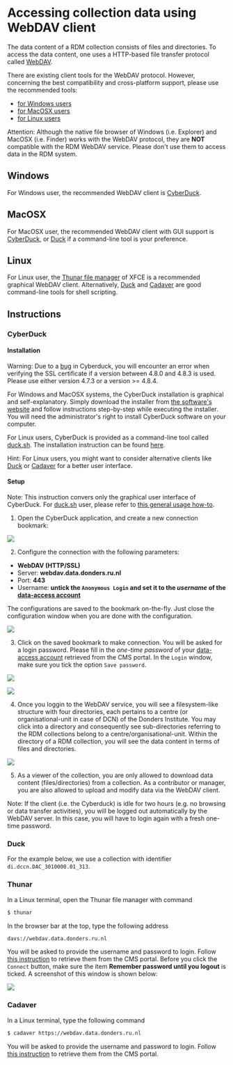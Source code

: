 # Accessing collection data using WebDAV client

The data content of a RDM collection consists of files and directories. To access the data content, one uses a HTTP-based file transfer protocol called [WebDAV](https://en.wikipedia.org/wiki/WebDAV).

There are existing client tools for the WebDAV protocol. However, concerning the best compatibility and cross-platform support, please use the recommended tools:

 - [for Windows users](#Windows)
 - [for MacOSX users](#MacOSX)
 - [for Linux users](#Linux)

Attention: Although the native file browser of Windows (i.e. Explorer) and MacOSX (i.e. Finder) works with the WebDAV protocol, they are __NOT__ compatible with the RDM WebDAV service. Please don't use them to access data in the RDM system.

## Windows

For Windows user, the recommended WebDAV client is [CyberDuck](#CyberDuck). 

## MacOSX

For MacOSX user, the recommended WebDAV client with GUI support is [CyberDuck](#CyberDuck), or [Duck](#Duck) if a command-line tool is your preference.

## Linux

For Linux user, the [Thunar file manager](#Thunar) of XFCE is a recommended graphical WebDAV client.  Alternatively, [Duck](#Duck) and [Cadaver](#Cadaver) are good command-line tools for shell scripting.

## Instructions

### CyberDuck

#### Installation

Warning: Due to a [bug](https://trac.cyberduck.io/ticket/9358) in Cyberduck, you will encounter an error when verifying the SSL certificate if a version between 4.8.0 and 4.8.3 is used.  Please use either version 4.7.3 or a version >= 4.8.4.

For Windows and MacOSX systems, the CyberDuck installation is graphical and self-explanatory. Simply download the installer from [the software's website](https://cyberduck.io) and follow instructions step-by-step while executing the installer. You will need the administrator's right to install CyberDuck software on your computer.

For Linux users, CyberDuck is provided as a command-line tool called [duck.sh](https://duck.sh). The installation instruction can be found [here](https://trac.cyberduck.io/wiki/help/en/howto/cli#Linux).

Hint: For Linux users, you might want to consider alternative clients like [Duck](#Duck) or [Cadaver](#Cadaver) for a better user interface.

#### Setup

Note: This instruction convers only the graphical user interface of CyberDuck. For [duck.sh](https://duck.sh) user, please refer to [this general usage how-to](https://trac.cyberduck.io/wiki/help/en/howto/cli#Usage).

1. Open the CyberDuck application, and create a new connection bookmark:

  ![](screenshots/cyberduck_new_bookmark.png)

2. Configure the connection with the following parameters:

  * __WebDAV (HTTP/SSL)__
  * Server: __webdav.data.donders.ru.nl__
  * Port: __443__
  * Username: __untick the `Anonymous Login` and set it to the _username_ of the [data-access account](data_access_account.md)__
  
  The configurations are saved to the bookmark on-the-fly.  Just close the configuration window when you are done with the configuration.

  ![](screenshots/cyberduck_webdav_config.png)

3. Click on the saved bookmark to make connection.  You will be asked for a login password.  Please fill in the _one-time password_ of your [data-access account](data_access_account.md) retrieved from the CMS portal. In the `Login` window, make sure you tick the option `Save password`.

  ![](screenshots/cyberduck_connect_via_bookmark.png)
  
  ![](screenshots/cyberduck_login_hotp.png)

4. Once you loggin to the WebDAV service, you will see a filesystem-like structure with four directories, each pertains to a centre (or organisational-unit in case of DCN) of the Donders Institute. You may click into a directory and consequently see sub-directories referring to the RDM collections belong to a centre/organisational-unit. Within the directory of a RDM collection, you will see the data content in terms of files and directories.

  ![](screenshots/cyberduck_file_browser.png)

5. As a viewer of the collection, you are only allowed to download data content (files/directories) from a collection.  As a contributor or manager, you are also allowed to upload and modify data via the WebDAV client. 

Note: If the client (i.e. the Cyberduck) is idle for two hours (e.g. no browsing or data transfer activities), you will be logged out automatically by the WebDAV server. In this case, you will have to login again with a fresh one-time password. 

### Duck

For the example below, we use a collection with identifier `di.dccn.DAC_3010000.01_313`.

### Thunar

In a Linux terminal, open the Thunar file manager with command

```bash
$ thunar
```

In the browser bar at the top, type the following address

```bash
davs://webdav.data.donders.ru.nl
```

You will be asked to provide the username and password to login.  Follow [this instruction](account.md) to retrieve them from the CMS portal.  Before you click the `Connect` button, make sure the item __Remember password until you logout__ is ticked.  A screenshot of this window is shown below:

![](screenshots/Thunar_WebDAV_login.png)

### Cadaver

In a Linux terminal, type the following command

```bash
$ cadaver https://webdav.data.donders.ru.nl
```

You will be asked to provide the username and password to login.  Follow [this instruction](../account.md) to retrieve them from the CMS portal.
